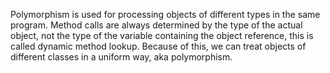 Polymorphism is used for processing objects of different types in the same program.
Method calls are always determined by the type of the actual object, not the
type of the variable containing the object reference, this is called dynamic method lookup. Because of this, we can treat objects of different classes in a uniform way, aka polymorphism.
